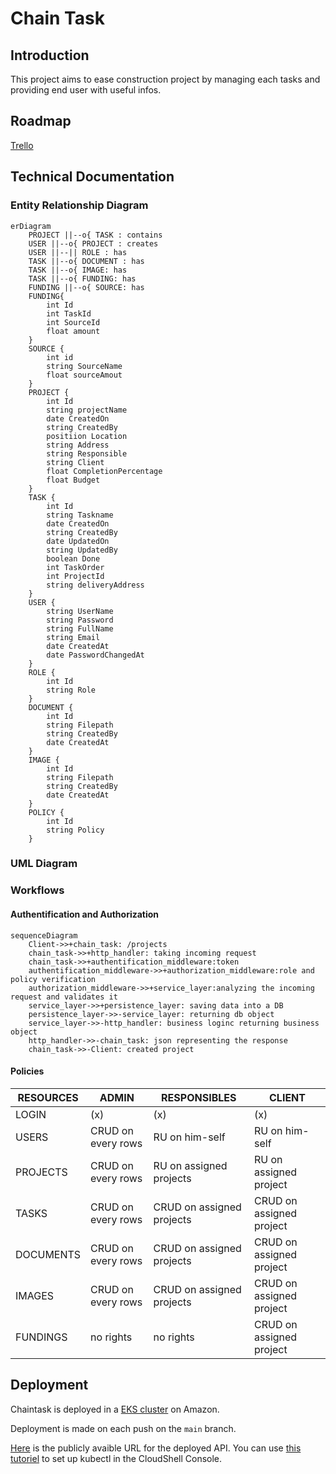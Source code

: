 # Chain Task



## Introduction 

This project aims to ease construction project by managing each tasks and providing end user with useful infos.

## Roadmap

[Trello](https://trello.com/b/DyvI6iCi/chain-task)

## Technical Documentation

### Entity Relationship Diagram

```mermaid
erDiagram
    PROJECT ||--o{ TASK : contains
    USER ||--o{ PROJECT : creates
    USER ||--|| ROLE : has
    TASK ||--o{ DOCUMENT : has
    TASK ||--o{ IMAGE: has
    TASK ||--o{ FUNDING: has
    FUNDING ||--o{ SOURCE: has
    FUNDING{
        int Id
        int TaskId
        int SourceId
        float amount
    }
    SOURCE {
        int id
        string SourceName
        float sourceAmout
    }
    PROJECT {
        int Id
        string projectName
        date CreatedOn
        string CreatedBy
        positiion Location
        string Address
        string Responsible
        string Client
        float CompletionPercentage
        float Budget
    }
    TASK {
        int Id
        string Taskname
        date CreatedOn
        string CreatedBy
        date UpdatedOn
        string UpdatedBy
        boolean Done
        int TaskOrder
        int ProjectId
        string deliveryAddress
    }
    USER {
        string UserName
        string Password
        string FullName
        string Email
        date CreatedAt
        date PasswordChangedAt
    }
    ROLE {
        int Id
        string Role
    }
    DOCUMENT {
        int Id
        string Filepath
        string CreatedBy 
        date CreatedAt 
    }
    IMAGE {
        int Id
        string Filepath
        string CreatedBy 
        date CreatedAt 
    }
    POLICY {
        int Id
        string Policy
    }
```

### UML Diagram 

<!--[Click to Open Interactive Diagram](./chaintask.puml)-->


### Workflows

#### Authentification and Authorization
```mermaid
sequenceDiagram
    Client->>+chain_task: /projects
    chain_task->>+http_handler: taking incoming request
    chain_task->>+authentification_middleware:token
    authentification_middleware->>+authorization_middleware:role and policy verification
    authorization_middleware->>+service_layer:analyzing the incoming request and validates it
    service_layer->>+persistence_layer: saving data into a DB
    persistence_layer->>-service_layer: returning db object
    service_layer->>-http_handler: business loginc returning business object
    http_handler->>-chain_task: json representing the response 
    chain_task->>-Client: created project
```

#### Policies

|RESOURCES| ADMIN  | RESPONSIBLES  |  CLIENT |
|---|---|---|---|
| LOGIN | (x)  | (x)  | (x)  |
| USERS |  CRUD on every rows | RU on him-self  |  RU on him-self   |
| PROJECTS | CRUD on every rows | RU on assigned projects | RU on assigned project |
| TASKS  | CRUD on every rows | CRUD on assigned projects | CRUD on assigned project |
| DOCUMENTS | CRUD on every rows | CRUD on assigned projects | CRUD on assigned project |
| IMAGES | CRUD on every rows | CRUD on assigned projects | CRUD on assigned project |
| FUNDINGS | no rights | no rights | CRUD on assigned project |


## Deployment

Chaintask is deployed in a [EKS cluster](https://kamalbowselvam.awsapps.com/start/) on Amazon. 

Deployment is made on each push on the  `main` branch.

[Here](http://a14b4fc8215394893b5360715edc21b1-00313d1ee7230a45.elb.eu-west-3.amazonaws.com/) is the publicly avaible URL for the deployed API. You can use [this tutoriel](https://docs.aws.amazon.com/eks/latest/userguide/create-kubeconfig.html) to set up kubectl in the CloudShell Console.